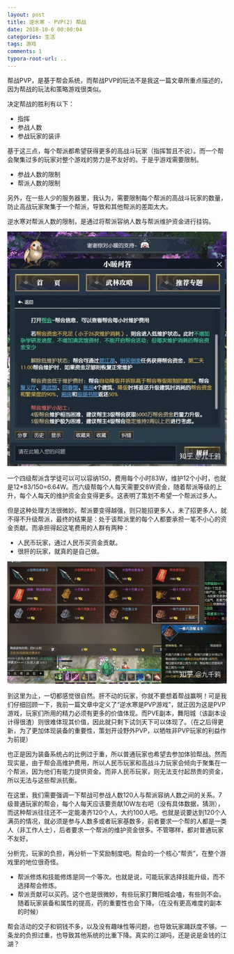 ```yaml
---
layout: post
title: 逆水寒 - PVP(2) 帮战
date: 2018-10-6 00:00:04
categories: 生活
tags: 游戏
comments: 1
typora-root-url: ..
---
```




帮战PVP，是基于帮会系统，而帮战PVP的玩法不是我这一篇文章所重点描述的，因为帮战的玩法和策略游戏很类似。

决定帮战的胜利有以下：

- 指挥
- 参战人数
- 参战玩家的装评

基于这三点，每个帮派都希望获得更多的高战斗玩家（指挥暂且不说）。而一个帮会聚集过多的玩家对整个游戏的势力是不友好的。于是乎游戏需要限制。

- 参战人数的限制
- 帮派人数的限制

另外，在一些人少的服务器里，我认为，需要限制每个帮派的高战斗玩家的数量，防止高战玩家聚集于一个帮派，导致和其他帮派的差距太大。

逆水寒对帮派人数的限制，是通过将帮派容纳人数与帮派维护资金进行挂钩。

![img](/assets/blog_res/v2-b623a5e7a04e0952307ff19697d701f8_hd.jpg)

一个四级帮派含学徒可以可以容纳150，费用每个小时83W，维护12个小时，也就是12*83/150=6.64W。而六级帮每个人每天需要交8W资金，随着帮派等级的上升，每个人每天的维护资金会变得更多。这表明了策划不希望一个帮派过多人。



但是这种处理方法很微妙。帮派要变得越强，则只能招更多人，未了招更多人，就不得不升级帮派，最终的结果是：处于该帮派里的每个人都要承担一笔不小心的资金贡献。而承担得起这笔费用的人群有两种：

- 人民币玩家，通过人民币买资金贡献。
- 很肝的玩家，就真的是自己做。

![img](../assets/blog_res/v2-440e31584cfdfb325a01621850ad333a_hd.jpg)



到这里为止，一切都感觉很自然。肝不动的玩家，你就不要想着帮战赢啊！可是我们仔细回顾一下，我前一篇文章中定义了“逆水寒是PVP游戏”，就正因为这是PVP游戏，玩家们所用的精力必须有更多的价值体现。而PVE副本，舞阳城（该副本设计得很渣）则很难体现其价值，因此就只剩下试剑天下可以体现了。（在之后得更新，为了更加体现装备的重要性，策划开设野外PVP，以牺牲非PVP玩家的利益作为前提）

也正是因为装备系统占的比例过于重，所以普通玩家也希望去参加体验帮战。然而现实是，由于帮会高维护费用，所以人民币玩家和高战斗力玩家会倾向于聚集在一个帮派，因为他们有能力提供资金。而非人民币玩家，则无法支付起昂贵的资金，所以无法与这些帮派抗衡。

在这里，我们需要强调一下帮战可参战人数120人与帮派容纳人数之间的关系。7级普通玩家的帮会，每个人每天应该要贡献10W左右吧（没有具体数据，猜测），而这种帮派往往还不一定能凑齐120个人，大约100人吧。也就是说要达到120个人满员的情况，就必须是参与人数多或者玩家基数多，前者要求一个帮的人都是一类人（非工作人士），后者要求一个帮派的维护资金很多。不管哪样，都对普通玩家不友好。



分析完，玩家的负担，再分析一下奖励制度吧。帮会的一个核心“帮贡”，在整个游戏里的地位很奇怪。

- 帮派修炼和技能修炼是同一个等次。也就是说，可能玩家选择技能升级，而不选择帮会修炼。
- 帮派贡献可以买药。这个也是很微妙，有些玩家打舞阳城会嗑，有些则不会。随着玩家装备和属性的提高，药的重要性也会下降。（在没有更高难度的副本的时候）

帮会活动的交子和铜钱不多，以及没有趣味性等问题，也导致玩家踊跃度不够。一条龙的负担过重，也导致其他系统的比重下降。真实的江湖吗，还是说是金钱的江湖？